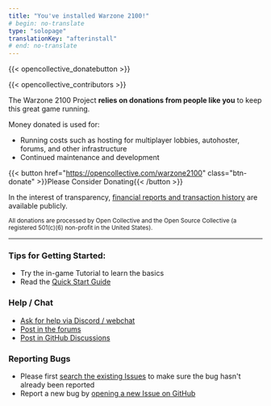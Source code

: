 ```yaml
---
title: "You've installed Warzone 2100!"
# begin: no-translate
type: "solopage"
translationKey: "afterinstall"
# end: no-translate
---
```


{{< opencollective_donatebutton >}}

{{< opencollective_contributors >}}

The Warzone 2100 Project **relies on donations from people like you** to keep this great game running.

Money donated is used for:
- Running costs such as hosting for multiplayer lobbies, autohoster, forums, and other infrastructure
- Continued maintenance and development

{{< button href="https://opencollective.com/warzone2100" class="btn-donate" >}}Please Consider Donating{{< /button >}}

In the interest of transparency, [financial reports and transaction history](https://opencollective.com/warzone2100/transactions) are available publicly.

<sub>All donations are processed by Open Collective and the Open Source Collective (a registered 501(c)(6) non-profit in the United States).</sub>

-----

### Tips for Getting Started:

- Try the in-game Tutorial to learn the basics
- Read the [Quick Start Guide](https://github.com/Warzone2100/warzone2100/blob/master/doc/quickstartguide.asciidoc#warzone-2100-quick-start-guide)

### Help / Chat

- [Ask for help via Discord / webchat](webchat.md)
- [Post in the forums](https://forums.wz2100.net/)
- [Post in GitHub Discussions](https://github.com/Warzone2100/warzone2100/discussions)

### Reporting Bugs

- Please first [search the existing Issues](https://github.com/Warzone2100/warzone2100/issues) to make sure the bug hasn't already been reported
- Report a new bug by [opening a new Issue on GitHub](https://github.com/Warzone2100/warzone2100/issues/new/choose)
